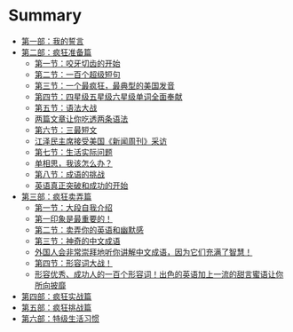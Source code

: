 # Summary

* [第一部：我的誓言](1.md)
* [第二部：疯狂准备篇]()
   * [第一节：咬牙切齿的开始](2_1.md)
   * [第二节：一百个超级短句](2_2.md)
   * [第三节：一个最疯狂，最典型的美国发音](2_3.md)
   * [第四节：四星级五星级六星级单词全面奉献]()
   * [第五节：语法大战]()
   * [两篇文章让你吃透两条语法]()
   * [第六节：三最短文]()
   * [江泽民主席接受美国《新闻周刊》采访]()
   * [第七节：生活实际问题]()
   * [单相思，我该怎么办？]()
   * [第八节：成语的挑战]()
   * [英语真正突破和成功的开始]()
* [第三部：疯狂卖弄篇]()
   * [第一节：大段自我介绍]()
   * [第一印象是最重要的！]()
   * [第二节：卖弄你的英语和幽默感]()
   * [第三节：神奇的中文成语]()
   * [外国人会非常崇拜地听你讲解中文成语，因为它们充满了智慧！]()
   * [第四节：形容词大战！]()
   * [形容优秀、成功人的一百个形容词！出色的英语加上一流的甜言蜜语让你所向披靡]()
* [第四部：疯狂实战篇]()
* [第五部：疯狂挑战篇]()
* [第六部：特级生活习惯]()
